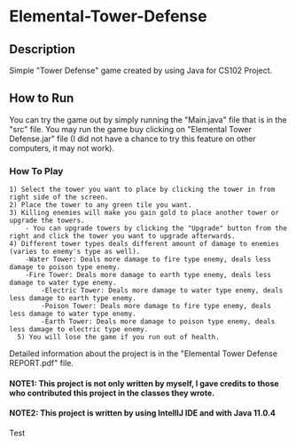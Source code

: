# Elemental-Tower-Defense
## Description
Simple "Tower Defense" game created by using Java for CS102 Project.

## How to Run
You can try the game out by simply running the "Main.java" file that is in the "src" file.
You may run the game buy clicking on "Elemental Tower Defense.jar" file (I did not have a chance to try this feature on other computers, it may not work).

### How To Play
	1) Select the tower you want to place by clicking the tower in from right side of the screen.
	2) Place the tower to any green tile you want.
	3) Killing enemies will make you gain gold to place another tower or upgrade the towers.
      	- You can upgrade towers by clicking the "Upgrade" button from the right and click the tower you want to upgrade afterwards.
	4) Different tower types deals different amount of damage to enemies (varies to enemy's type as well).
		-Water Tower: Deals more damage to fire type enemy, deals less damage to poison type enemy.
      	-Fire Tower: Deals more damage to earth type enemy, deals less damage to water type enemy.
           	-Electric Tower: Deals more damage to water type enemy, deals less damage to earth type enemy.
            -Poison Tower: Deals more damage to fire type enemy, deals less damage to water type enemy.
            -Earth Tower: Deals more damage to poison type enemy, deals less damage to electric type enemy.
      5) You will lose the game if you run out of health.
 
Detailed information about the project is in the "Elemental Tower Defense REPORT.pdf" file.
      
      
#### NOTE1: This project is not only written by myself, I gave credits to those who contributed this project in the classes they wrote.
#### NOTE2: This project is written by using IntellIJ IDE and with Java 11.0.4
Test
